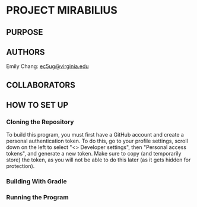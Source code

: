 # PROJECT MIRABILIUS
## PURPOSE
## AUTHORS
Emily Chang: ec5ug@virginia.edu
## COLLABORATORS
## HOW TO SET UP
### Cloning the Repository
To build this program, you must first have a GitHub account and create a personal authentication token. To do this, go
to your profile settings, scroll down on the left to select "<> Developer settings", then "Personal access tokens", and
generate a new token. Make sure to copy (and temporarily store) the token, as you will not be able to do this later
(as it gets hidden for protection).


### Building With Gradle
### Running the Program